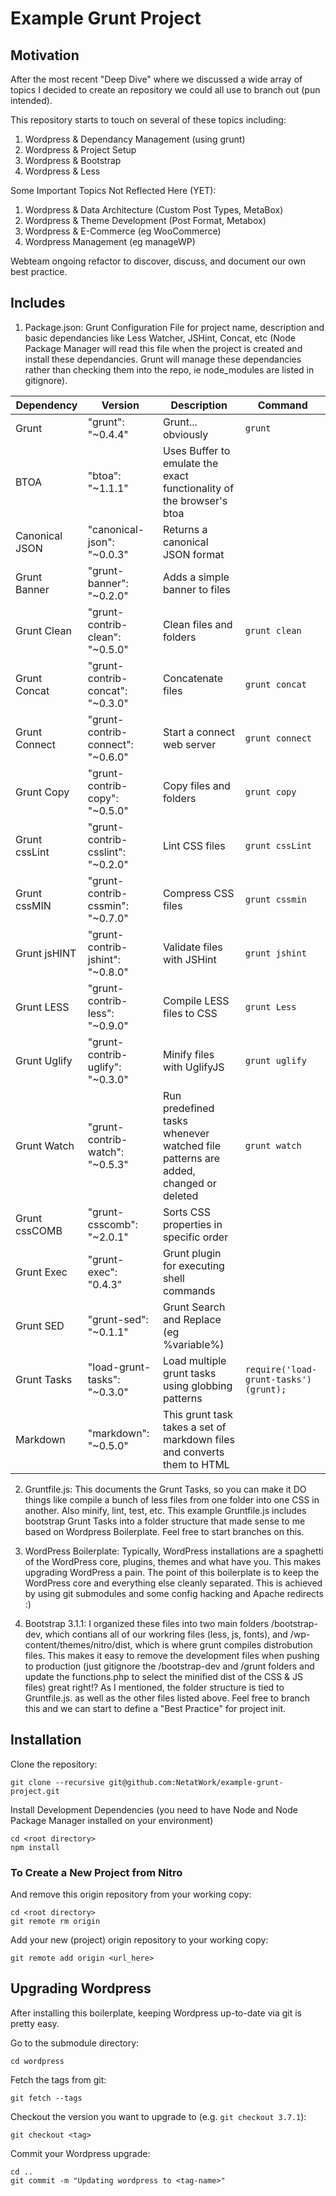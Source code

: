 Example Grunt Project
=====================

## Motivation

After the most recent "Deep Dive" where we discussed a wide array of topics I decided to create an repository we could all use to branch out (pun intended). 

This repository starts to touch on several of these topics including: 
1. Wordpress & Dependancy Management (using grunt)
2. Wordpress & Project Setup
3. Wordpress & Bootstrap
4. Wordpress & Less

Some Important Topics Not Reflected Here (YET):
1. Wordpress & Data Architecture (Custom Post Types, MetaBox)
2. Wordpress & Theme Development (Post Format, Metabox) 
3. Wordpress & E-Commerce (eg WooCommerce)
4. Wordpress Management (eg manageWP)

Webteam ongoing refactor to discover, discuss, and document our own best practice. 

## Includes

1. Package.json: Grunt Configuration File for project name, description and basic dependancies like Less Watcher, JSHint, Concat, etc (Node Package Manager will read this file when the project is created and install these dependancies. Grunt will manage these dependancies rather than checking them into the repo, ie node_modules are listed in gitignore).

| Dependency    | Version                           | Description                               | Command           |
| ------------- | -------------                     | ------------                              | ---------------   |
| Grunt         | "grunt": "~0.4.4"                 | Grunt... obviously                        | `grunt`           |
| BTOA          | "btoa": "~1.1.1"                  | Uses Buffer to emulate the exact functionality of the browser's btoa | |
| Canonical JSON | "canonical-json": "~0.0.3"       | Returns a canonical JSON format           |                   |
| Grunt Banner  | "grunt-banner": "~0.2.0"          | Adds a simple banner to files             |                   |
| Grunt Clean   | "grunt-contrib-clean": "~0.5.0"   | Clean files and folders                   | `grunt clean`     |
| Grunt Concat  | "grunt-contrib-concat": "~0.3.0"  | Concatenate files                         | `grunt concat`    |
| Grunt Connect | "grunt-contrib-connect": "~0.6.0" |Start a connect web server                 | `grunt connect`   |
| Grunt Copy    | "grunt-contrib-copy": "~0.5.0"    | Copy files and folders                    | `grunt copy`      |
| Grunt cssLint | "grunt-contrib-csslint": "~0.2.0" | Lint CSS files                            | `grunt cssLint`   |
| Grunt cssMIN  | "grunt-contrib-cssmin": "~0.7.0"  | Compress CSS files                        | `grunt cssmin`    | 
| Grunt jsHINT  | "grunt-contrib-jshint": "~0.8.0"  | Validate files with JSHint                | `grunt jshint`    |
| Grunt LESS    | "grunt-contrib-less": "~0.9.0"    | Compile LESS files to CSS                 | `grunt Less`      |
| Grunt Uglify  | "grunt-contrib-uglify": "~0.3.0"  | Minify files with UglifyJS                | `grunt uglify`    |
| Grunt Watch   | "grunt-contrib-watch": "~0.5.3"   | Run predefined tasks whenever watched file patterns are added, changed or deleted | `grunt watch` |
| Grunt cssCOMB | "grunt-csscomb": "~2.0.1"         | Sorts CSS properties in specific order    |                   |
| Grunt Exec    | "grunt-exec": "0.4.3"             | Grunt plugin for executing shell commands |                   |
| Grunt SED     | "grunt-sed": "~0.1.1"             | Grunt Search and Replace (eg %variable%)  |                   |
| Grunt Tasks   | "load-grunt-tasks": "~0.3.0"      | Load multiple grunt tasks using globbing patterns | `require('load-grunt-tasks')(grunt);` |
| Markdown      | "markdown": "~0.5.0"              | This grunt task takes a set of markdown files and converts them to HTML | |

2. Gruntfile.js: This documents the Grunt Tasks, so you can make it DO things like compile a bunch of less files from one folder into one CSS in another. Also minify, lint, test, etc. This example Gruntfile.js includes bootstrap Grunt Tasks into a folder structure that made sense to me based on Wordpress Boilerplate. Feel free to start branches on this. 

3. WordPress Boilerplate: Typically, WordPress installations are a spaghetti of the WordPress core, plugins, themes and what have you. This makes upgrading WordPress a pain. The point of this boilerplate is to keep the WordPress core and everything else cleanly separated. This is achieved by using git submodules and some config hacking and Apache redirects :)
4. Bootstrap 3.1.1: I organized these files into two main folders /bootstrap-dev, which contians all of our workring files (less, js, fonts), and /wp-content/themes/nitro/dist, which is where grunt compiles distrobution files. This makes it easy to remove the development files when pushing to production (just gitignore the /bootstrap-dev and /grunt folders and update the functions.php to select the minified dist of the CSS &amp; JS files) great right!? As I mentioned, the folder structure is tied to Gruntfile.js. as well as the other files listed above. Feel free to branch this and we can start to define a "Best Practice" for project init.

## Installation

Clone the repository:

    git clone --recursive git@github.com:NetatWork/example-grunt-project.git
    
Install Development Dependencies (you need to have Node and Node Package Manager installed on your environment)

    cd <root directory>
    npm install

### To Create a New Project from Nitro


And remove this origin repository from your working copy:

    cd <root directory>
    git remote rm origin

Add your new (project) origin repository to your working copy:

    git remote add origin <url_here>

## Upgrading Wordpress

After installing this boilerplate, keeping Wordpress up-to-date via git is
pretty easy.

Go to the submodule directory:

    cd wordpress

Fetch the tags from git:

    git fetch --tags

Checkout the version you want to upgrade to (e.g. `git checkout 3.7.1`):

    git checkout <tag>

Commit your Wordpress upgrade:

    cd ..
    git commit -m "Updating wordpress to <tag-name>"